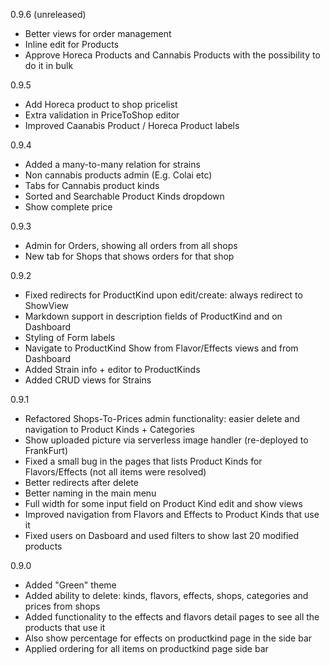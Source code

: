 0.9.6 (unreleased)

-   Better views for order management
-   Inline edit for Products
-   Approve Horeca Products and Cannabis Products with the possibility to do it in bulk

0.9.5

-   Add Horeca product to shop pricelist
-   Extra validation in PriceToShop editor
-   Improved Caanabis Product / Horeca Product labels

0.9.4

-   Added a many-to-many relation for strains
-   Non cannabis products admin (E.g. Colai etc)
-   Tabs for Cannabis product kinds
-   Sorted and Searchable Product Kinds dropdown
-   Show complete price

0.9.3

-   Admin for Orders, showing all orders from all shops
-   New tab for Shops that shows orders for that shop

0.9.2

-   Fixed redirects for ProductKind upon edit/create: always redirect to ShowView
-   Markdown support in description fields of ProductKind and on Dashboard
-   Styling of Form labels
-   Navigate to ProductKind Show from Flavor/Effects views and from Dashboard
-   Added Strain info + editor to ProductKinds
-   Added CRUD views for Strains

0.9.1

-   Refactored Shops-To-Prices admin functionality: easier delete and navigation to Product Kinds + Categories
-   Show uploaded picture via serverless image handler (re-deployed to FrankFurt)
-   Fixed a small bug in the pages that lists Product Kinds for Flavors/Effects (not all items were resolved)
-   Better redirects after delete
-   Better naming in the main menu
-   Full width for some input field on Product Kind edit and show views
-   Improved navigation from Flavors and Effects to Product Kinds that use it
-   Fixed users on Dasboard and used filters to show last 20 modified products

0.9.0

-   Added "Green" theme
-   Added ability to delete: kinds, flavors, effects, shops, categories and prices from shops
-   Added functionality to the effects and flavors detail pages to see all the products that use it
-   Also show percentage for effects on productkind page in the side bar
-   Applied ordering for all items on productkind page side bar
